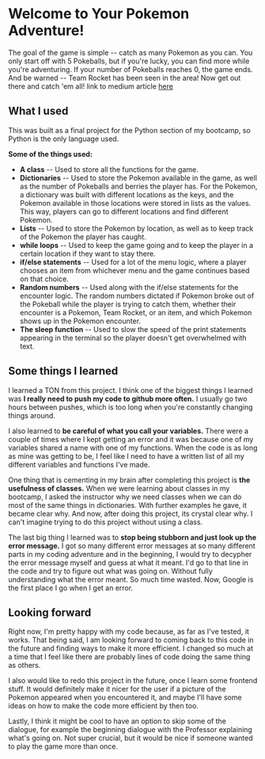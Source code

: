 # Welcome to Your Pokemon Adventure!

The goal of the game is simple -- catch as many Pokemon as you can. You only start off with 5 Pokeballs, but if you're lucky, you can find more while you're adventuring. If your number of Pokeballs reaches 0, the game ends. And be warned -- Team Rocket has been seen in the area! Now get out there and catch 'em all!
link to medium article [here](https://medium.com/@jayelonlasseigne/making-a-pokemon-game-using-python-3d56bd020448)

## What I used

This was built as a final project for the Python section of my bootcamp, so Python is the only language used.

**Some of the things used:**

- **A class** -- Used to store all the functions for the game.
- **Dictionaries** -- Used to store the Pokemon available in the game, as well as the number of Pokeballs and berries the player has. For the Pokemon, a dictionary was built with different locations as the keys, and the Pokemon available in those locations were stored in lists as the values. This way, players can go to different locations and find different Pokemon.
- **Lists** -- Used to store the Pokemon by location, as well as to keep track of the Pokemon the player has caught.
- **while loops** -- Used to keep the game going and to keep the player in a certain location if they want to stay there.
- **if/else statements** -- Used for a lot of the menu logic, where a player chooses an item from whichever menu and the game continues based on that choice.
- **Random numbers** -- Used along with the if/else statements for the encounter logic. The random numbers dictated if Pokemon broke out of the Pokeball while the player is trying to catch them, whether their encounter is a Pokemon, Team Rocket, or an item, and which Pokemon shows up in the Pokemon encounter.
- **The sleep function** -- Used to slow the speed of the print statements appearing in the terminal so the player doesn't get overwhelmed with text.

## Some things I learned

I learned a TON from this project. I think one of the biggest things I learned was **I really need to push my code to github more often.** I usually go two hours between pushes, which is too long when you're constantly changing things around.

I also learned to **be careful of what you call your variables.** There were a couple of times where I kept getting an error and it was because one of my variables shared a name with one of my functions. When the code is as long as mine was getting to be, I feel like I need to have a written list of all my different variables and functions I've made.

One thing that is cementing in my brain after completing this project is **the usefulness of classes.** When we were learning about classes in my bootcamp, I asked the instructor why we need classes when we can do most of the same things in dictionaries. With further examples he gave, it became clear why. And now, after doing this project, its crystal clear why. I can't imagine trying to do this project without using a class.

The last big thing I learned was to **stop being stubborn and just look up the error message.** I got so many different error messages at so many different parts in my coding adventure and in the beginning, I would try to decypher the error message myself and guess at what it meant. I'd go to that line in the code and try to figure out what was going on. Without fully understanding what the error meant. So much time wasted. Now, Google is the first place I go when I get an error.

## Looking forward

Right now, I'm pretty happy with my code because, as far as I've tested, it works. That being said, I am looking forward to coming back to this code in the future and finding ways to make it more efficient. I changed so much at a time that I feel like there are probably lines of code doing the same thing as others.

I also would like to redo this project in the future, once I learn some frontend stuff. It would definitely make it nicer for the user if a picture of the Pokemon appeared when you encountered it, and maybe I'll have some ideas on how to make the code more efficient by then too.

Lastly, I think it might be cool to have an option to skip some of the dialogue, for example the beginning dialogue with the Professor explaining what's going on. Not super crucial, but it would be nice if someone wanted to play the game more than once.
